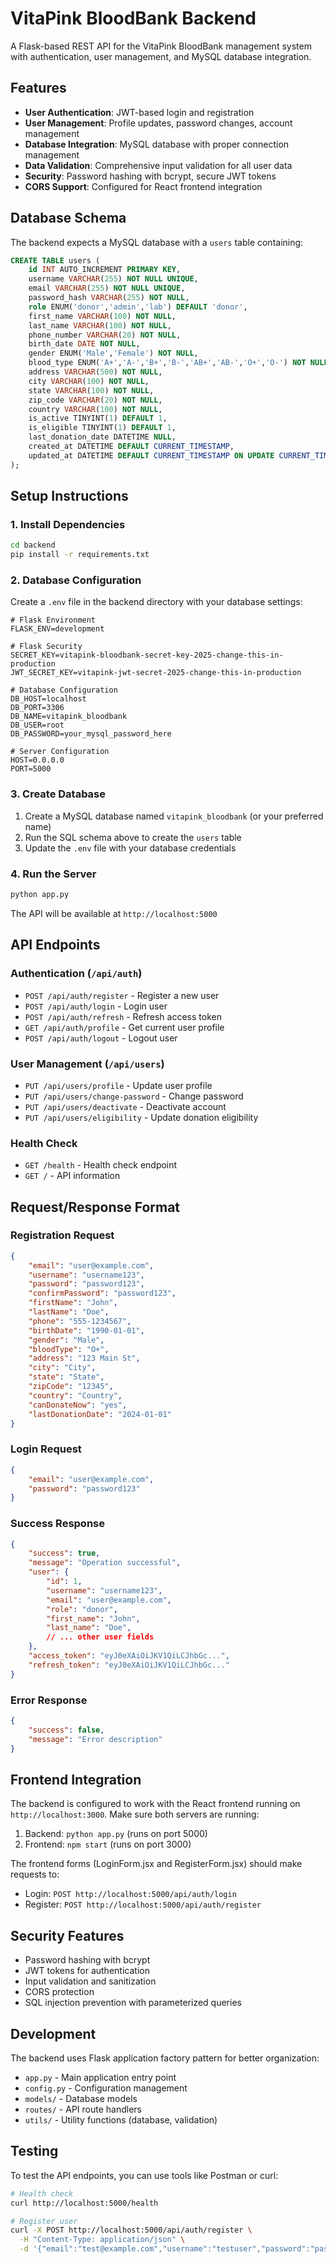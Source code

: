 # VitaPink BloodBank Backend

A Flask-based REST API for the VitaPink BloodBank management system with authentication, user management, and MySQL database integration.

## Features

- **User Authentication**: JWT-based login and registration
- **User Management**: Profile updates, password changes, account management
- **Database Integration**: MySQL database with proper connection management
- **Data Validation**: Comprehensive input validation for all user data
- **Security**: Password hashing with bcrypt, secure JWT tokens
- **CORS Support**: Configured for React frontend integration

## Database Schema

The backend expects a MySQL database with a `users` table containing:

```sql
CREATE TABLE users (
    id INT AUTO_INCREMENT PRIMARY KEY,
    username VARCHAR(255) NOT NULL UNIQUE,
    email VARCHAR(255) NOT NULL UNIQUE,
    password_hash VARCHAR(255) NOT NULL,
    role ENUM('donor','admin','lab') DEFAULT 'donor',
    first_name VARCHAR(100) NOT NULL,
    last_name VARCHAR(100) NOT NULL,
    phone_number VARCHAR(20) NOT NULL,
    birth_date DATE NOT NULL,
    gender ENUM('Male','Female') NOT NULL,
    blood_type ENUM('A+','A-','B+','B-','AB+','AB-','O+','O-') NOT NULL,
    address VARCHAR(500) NOT NULL,
    city VARCHAR(100) NOT NULL,
    state VARCHAR(100) NOT NULL,
    zip_code VARCHAR(20) NOT NULL,
    country VARCHAR(100) NOT NULL,
    is_active TINYINT(1) DEFAULT 1,
    is_eligible TINYINT(1) DEFAULT 1,
    last_donation_date DATETIME NULL,
    created_at DATETIME DEFAULT CURRENT_TIMESTAMP,
    updated_at DATETIME DEFAULT CURRENT_TIMESTAMP ON UPDATE CURRENT_TIMESTAMP
);
```

## Setup Instructions

### 1. Install Dependencies

```bash
cd backend
pip install -r requirements.txt
```

### 2. Database Configuration

Create a `.env` file in the backend directory with your database settings:

```env
# Flask Environment
FLASK_ENV=development

# Flask Security
SECRET_KEY=vitapink-bloodbank-secret-key-2025-change-this-in-production
JWT_SECRET_KEY=vitapink-jwt-secret-2025-change-this-in-production

# Database Configuration
DB_HOST=localhost
DB_PORT=3306
DB_NAME=vitapink_bloodbank
DB_USER=root
DB_PASSWORD=your_mysql_password_here

# Server Configuration
HOST=0.0.0.0
PORT=5000
```

### 3. Create Database

1. Create a MySQL database named `vitapink_bloodbank` (or your preferred name)
2. Run the SQL schema above to create the `users` table
3. Update the `.env` file with your database credentials

### 4. Run the Server

```bash
python app.py
```

The API will be available at `http://localhost:5000`

## API Endpoints

### Authentication (`/api/auth`)

- `POST /api/auth/register` - Register a new user
- `POST /api/auth/login` - Login user
- `POST /api/auth/refresh` - Refresh access token
- `GET /api/auth/profile` - Get current user profile
- `POST /api/auth/logout` - Logout user

### User Management (`/api/users`)

- `PUT /api/users/profile` - Update user profile
- `PUT /api/users/change-password` - Change password
- `PUT /api/users/deactivate` - Deactivate account
- `PUT /api/users/eligibility` - Update donation eligibility

### Health Check

- `GET /health` - Health check endpoint
- `GET /` - API information

## Request/Response Format

### Registration Request
```json
{
    "email": "user@example.com",
    "username": "username123",
    "password": "password123",
    "confirmPassword": "password123",
    "firstName": "John",
    "lastName": "Doe",
    "phone": "555-1234567",
    "birthDate": "1990-01-01",
    "gender": "Male",
    "bloodType": "O+",
    "address": "123 Main St",
    "city": "City",
    "state": "State",
    "zipCode": "12345",
    "country": "Country",
    "canDonateNow": "yes",
    "lastDonationDate": "2024-01-01"
}
```

### Login Request
```json
{
    "email": "user@example.com",
    "password": "password123"
}
```

### Success Response
```json
{
    "success": true,
    "message": "Operation successful",
    "user": {
        "id": 1,
        "username": "username123",
        "email": "user@example.com",
        "role": "donor",
        "first_name": "John",
        "last_name": "Doe",
        // ... other user fields
    },
    "access_token": "eyJ0eXAiOiJKV1QiLCJhbGc...",
    "refresh_token": "eyJ0eXAiOiJKV1QiLCJhbGc..."
}
```

### Error Response
```json
{
    "success": false,
    "message": "Error description"
}
```

## Frontend Integration

The backend is configured to work with the React frontend running on `http://localhost:3000`. Make sure both servers are running:

1. Backend: `python app.py` (runs on port 5000)
2. Frontend: `npm start` (runs on port 3000)

The frontend forms (LoginForm.jsx and RegisterForm.jsx) should make requests to:
- Login: `POST http://localhost:5000/api/auth/login`
- Register: `POST http://localhost:5000/api/auth/register`

## Security Features

- Password hashing with bcrypt
- JWT tokens for authentication
- Input validation and sanitization
- CORS protection
- SQL injection prevention with parameterized queries

## Development

The backend uses Flask application factory pattern for better organization:

- `app.py` - Main application entry point
- `config.py` - Configuration management
- `models/` - Database models
- `routes/` - API route handlers
- `utils/` - Utility functions (database, validation)

## Testing

To test the API endpoints, you can use tools like Postman or curl:

```bash
# Health check
curl http://localhost:5000/health

# Register user
curl -X POST http://localhost:5000/api/auth/register \
  -H "Content-Type: application/json" \
  -d '{"email":"test@example.com","username":"testuser","password":"password123","confirmPassword":"password123","firstName":"Test","lastName":"User","phone":"555-1234567","birthDate":"1990-01-01","gender":"Male","bloodType":"O+","address":"123 Test St","city":"Test City","state":"Test State","zipCode":"12345","country":"Test Country","canDonateNow":"yes"}'
``` 
